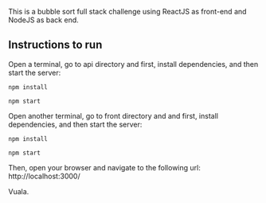 This is a bubble sort full stack challenge using ReactJS as front-end and NodeJS as back end.

## Instructions to run

Open a terminal, go to api directory and first, install dependencies, and then start the server:

`npm install`

`npm start`


Open another terminal, go to front directory and and first, install dependencies, and then start the server:

`npm install`

`npm start`


Then, open your browser and navigate to the following url: http://localhost:3000/


Vuala.